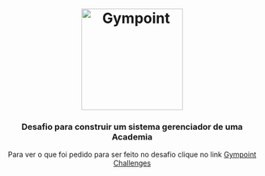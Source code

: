 <h1 align="center">
  <img alt="Gympoint" title="Gympoint" src=".github/logo.png" width="200px" />
</h1>

<h3 align="center">
  Desafio para construir um sistema gerenciador de uma Academia
</h3>

<p align="center" width="300px">Para ver o que foi pedido para ser feito no desafio clique no link <a  href="https://github.com/lucasluz99/gympoint-challenges">Gympoint Challenges</a>
</p>


